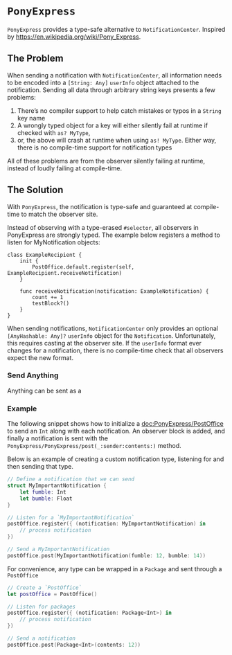 # ``PonyExpress``

`PonyExpress` provides a type-safe alternative to `NotificationCenter`. Inspired by
https://en.wikipedia.org/wiki/Pony_Express.

## The Problem

When sending a notification with `NotificationCenter`, all information needs to be encoded
into a `[String: Any]` `userInfo` object attached to the notification. Sending all data through
arbitrary string keys presents a few problems:

1. There’s no compiler support to help catch mistakes or typos in a `String` key name
2. A wrongly typed object for a key will either silently fail at runtime if checked with `as? MyType`,
3. or, the above will crash at runtime when using `as! MyType`. Either way, there is no compile-time
support for notification types

All of these problems are from the observer silently failing at runtime, instead of loudly failing
at compile-time.


## The Solution

With `PonyExpress`, the notification is type-safe and guaranteed at compile-time to
match the observer site.

Instead of observing with a type-erased `#selector`, all observers in PonyExpress are strongly
typed. The example below registers a method to listen for MyNotification objects:

```
class ExampleRecipient {
    init {
        PostOffice.default.register(self, ExampleRecipient.receiveNotification)
    }

    func receiveNotification(notification: ExampleNotification) {
        count += 1
        testBlock?()
    }
}
```

When sending notifications, `NotificationCenter` only provides an optional `[AnyHashable: Any]?`
`userInfo` object for the `Notification`. Unfortunately, this requires casting at the
observer site. If the `userInfo` format ever changes for a notification, there is no
compile-time check that all observers expect the new format.

### Send Anything

Anything can be sent as a 

### Example

The following snippet shows how to initialize a <doc:PonyExpress/PostOffice> to send an `Int`
along with each notification. An observer block is added, and finally a notification
is sent with the ``PonyExpress/PonyExpress/post(_:sender:contents:)`` method.

Below is an example of creating a custom notification type, listening for and then sending
that type.

```swift
// Define a notification that we can send
struct MyImportantNotification {
    let fumble: Int
    let bumble: Float
}

// Listen for a `MyImportantNotification`
postOffice.register({ (notification: MyImportantNotification) in
    // process notification
})

// Send a MyImportantNotification
postOffice.post(MyImportantNotification(fumble: 12, bumble: 14))
```

For convenience, any type can be wrapped in a ``Package`` and sent through a ``PostOffice``

```swift
// Create a `PostOffice`
let postOffice = PostOffice()

// Listen for packages
postOffice.register({ (notification: Package<Int>) in
    // process notification
})

// Send a notification
postOffice.post(Package<Int>(contents: 12))
```
